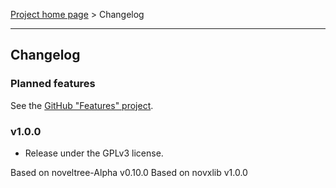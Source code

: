 [Project home page](index) > Changelog

------------------------------------------------------------------------

## Changelog

### Planned features

See the [GitHub "Features" project](https://github.com/users/peter88213/projects/14).


### v1.0.0

- Release under the GPLv3 license.

Based on noveltree-Alpha v0.10.0
Based on novxlib v1.0.0
